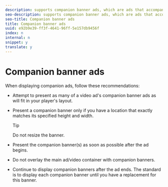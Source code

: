 ```yaml
---
description: supports companion banner ads, which are ads that accompany a linear ad and often remain on the page after the linear ad ends. Your application is responsible for displaying the companion banners that are provided with a linear ad.
seo-description: supports companion banner ads, which are ads that accompany a linear ad and often remain on the page after the linear ad ends. Your application is responsible for displaying the companion banners that are provided with a linear ad.
seo-title: Companion banner ads
title: Companion banner ads
uuid: e92b9e39-ff3f-4641-96ff-5e157db9456f
index: n
internal: n
snippet: y
translate: y
---
```


# Companion banner ads

When displaying companion ads, follow these recommendations: 
* Attempt to present as many of a video ad's companion banner ads as will fit in your player's layout.
* Present a companion banner only if you have a location that exactly matches its specified height and width. 
  >[!TIP]
  >
  >Do not resize the banner.

* Present the companion banner(s) as soon as possible after the ad begins.
* Do not overlay the main ad/video container with companion banners.
* Continue to display companion banners after the ad ends. The standard is to display each companion banner until you have a replacement for this banner.


